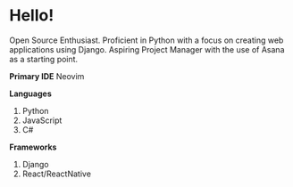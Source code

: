 # Hello!
Open Source Enthusiast. Proficient in Python with a focus on creating web applications using Django. Aspiring Project Manager with the use of Asana as a starting point.

**Primary IDE**
Neovim


**Languages**
1. Python
2. JavaScript
3. C#

**Frameworks**
1. Django
2. React/ReactNative
